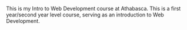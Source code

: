 This is my Intro to Web Development course at Athabasca. 
This is a first year/second year level course, serving as an introduction to Web Development. 
